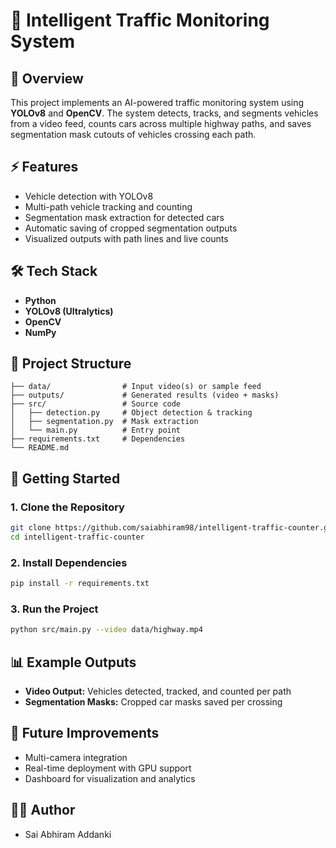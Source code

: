 # 🚗 Intelligent Traffic Monitoring System  

## 📌 Overview  
This project implements an AI-powered traffic monitoring system using **YOLOv8** and **OpenCV**. The system detects, tracks, and segments vehicles from a video feed, counts cars across multiple highway paths, and saves segmentation mask cutouts of vehicles crossing each path.  

## ⚡️ Features  
- Vehicle detection with YOLOv8  
- Multi-path vehicle tracking and counting  
- Segmentation mask extraction for detected cars  
- Automatic saving of cropped segmentation outputs  
- Visualized outputs with path lines and live counts  

## 🛠️ Tech Stack  
- **Python**  
- **YOLOv8 (Ultralytics)**  
- **OpenCV**  
- **NumPy**  

## 📂 Project Structure  
```
├── data/                # Input video(s) or sample feed  
├── outputs/             # Generated results (video + masks)  
├── src/                 # Source code  
│   ├── detection.py     # Object detection & tracking  
│   ├── segmentation.py  # Mask extraction  
│   └── main.py          # Entry point
├── requirements.txt     # Dependencies   
└── README.md  
```

## 🚀 Getting Started  

### 1. Clone the Repository  
```bash
git clone https://github.com/saiabhiram98/intelligent-traffic-counter.git
cd intelligent-traffic-counter
```

### 2. Install Dependencies  
```bash
pip install -r requirements.txt
```

### 3. Run the Project  
```bash
python src/main.py --video data/highway.mp4
```

## 📊 Example Outputs  
- **Video Output:** Vehicles detected, tracked, and counted per path  
- **Segmentation Masks:** Cropped car masks saved per crossing  

## 🔮 Future Improvements  
- Multi-camera integration  
- Real-time deployment with GPU support  
- Dashboard for visualization and analytics  

## 👨‍💻 Author  
- Sai Abhiram Addanki  
